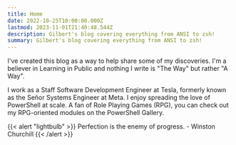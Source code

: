 ```yaml
---
title: Home
date: 2022-10-25T10:00:00.000Z
lastmod: 2023-11-01T21:40:48.544Z
description: Gilbert's blog covering everything from ANSI to zsh!
summary: Gilbert's blog covering everything from ANSI to zsh!
---
```

I've created this blog as a way to help share some of my discoveries. I'm a
believer in Learning in Public and nothing I write is "The Way" but rather "A
Way".

I work as a Staff Software Development Engineer at Tesla, formerly known as
the Señor Systems Engineer at Meta. I enjoy spreading the love of
PowerShell at scale. A fan of Role Playing Games (RPG), you can check out my
RPG-oriented modules on the PowerShell Gallery.

{{< alert "lightbulb" >}}
Perfection is the enemy of progress. - Winston Churchill
{{< /alert >}}
